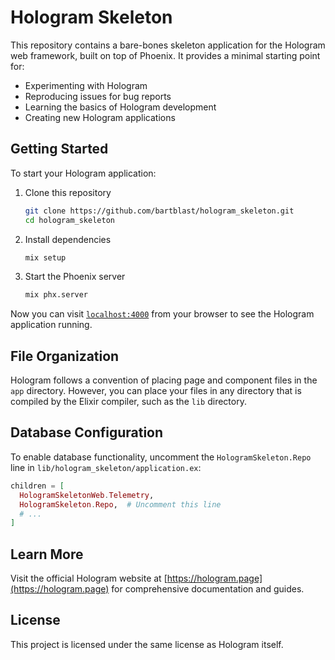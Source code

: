 

# Hologram Skeleton

This repository contains a bare-bones skeleton application for the Hologram web framework, built on top of Phoenix. It provides a minimal starting point for:

- Experimenting with Hologram
- Reproducing issues for bug reports
- Learning the basics of Hologram development
- Creating new Hologram applications

## Getting Started

To start your Hologram application:

1. Clone this repository
   ```bash
   git clone https://github.com/bartblast/hologram_skeleton.git
   cd hologram_skeleton
   ```

2. Install dependencies
   ```bash
   mix setup
   ```

3. Start the Phoenix server
   ```bash
   mix phx.server
   ```

Now you can visit [`localhost:4000`](http://localhost:4000) from your browser to see the Hologram application running.

## File Organization

Hologram follows a convention of placing page and component files in the `app` directory. However, you can place your files in any directory that is compiled by the Elixir compiler, such as the `lib` directory.

## Database Configuration

To enable database functionality, uncomment the `HologramSkeleton.Repo` line in `lib/hologram_skeleton/application.ex`:

```elixir
children = [
  HologramSkeletonWeb.Telemetry,
  HologramSkeleton.Repo,  # Uncomment this line
  # ...
]
```

## Learn More

Visit the official Hologram website at [https://hologram.page](https://hologram.page) for comprehensive documentation and guides.

## License

This project is licensed under the same license as Hologram itself.
